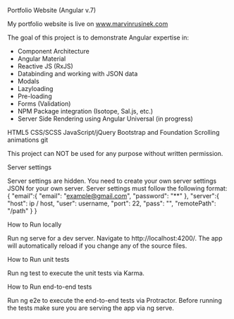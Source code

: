 Portfolio Website (Angular v.7)

My portfolio website is live on www.marvinrusinek.com

The goal of this project is to demonstrate Angular expertise in:
   - Component Architecture
   - Angular Material 
   - Reactive JS (RxJS)
   - Databinding and working with JSON data
   - Modals
   - Lazyloading
   - Pre-loading
   - Forms (Validation)
   - NPM Package integration (Isotope, Sal.js, etc.)
   - Server Side Rendering using Angular Universal (in progress)
   
HTML5
CSS/SCSS
JavaScript/jQuery
Bootstrap and Foundation
Scrolling animations
git

This project can NOT be used for any purpose without written permission.

Server settings

Server settings are hidden. You need to create your own server settings JSON for your own server. Server settings must follow the following format:
{ "email":{ "email": "example@gmail.com", "password": "**" }, "server":{ "host": ip / host, "user": username, "port": 22, "pass": "", "remotePath": "/path" } }

How to Run locally

Run ng serve for a dev server. Navigate to http://localhost:4200/. The app will automatically reload if you change any of the source files.

How to Run unit tests

Run ng test to execute the unit tests via Karma.

How to Run end-to-end tests

Run ng e2e to execute the end-to-end tests via Protractor. Before running the tests make sure you are serving the app via ng serve.
